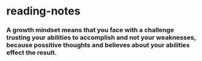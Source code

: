 # reading-notes
### A growth mindset means that you face with a challenge trusting your abilities to accomplish and not your weaknesses, because possitive thoughts and believes about your abilities effect the result.   
  
